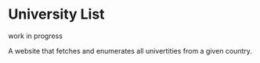 # University List

work in progress

A website that fetches and enumerates all univertities from a given country.
